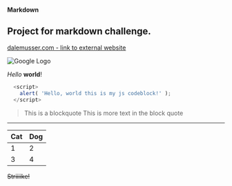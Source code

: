 #### Markdown
## Project for markdown challenge.

[dalemusser.com - link to external website](https://dalemusser.com)

![Google Logo](https://www.google.com/images/branding/googlelogo/2x/googlelogo_color_272x92dp.png)

*Hello* **world**!

```javascript
  <script>
    alert( 'Hello, world this is my js codeblock!' );
  </script>
```

> This is a blockquote
> This is more text in the block quote

----

Cat | Dog
------------ | -------------
1 | 2
3 | 4

~~Striiiike!~~
